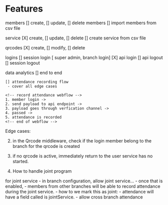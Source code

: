 # Features

members
    [] create,
    [] update,
    [] delete members
    [] import members from csv file

service
    [X] create, 
    [] update, 
    [] delete
    [] create service from csv file

qrcodes
    [X] create, 
    [] modify, 
    [] delete

logins
    [] session login  [ super admin, branch login]
    [X] api login
    [] api logout
    [] session logout

data analytics
   [] 
end to end

    [] attendance recording flow
     - cover all edge cases
     
    <!-- record attendance webflow -->
    1. member login -> 
    2. send payload to api endpoint -> 
    3. payload goes through verfication channel -> 
    4. passed -> 
    5. attendance is recorded 
    <!-- end of webflow -->
    






Edge cases: 
<!-- 1. idempotentce: the user can do x times but the will not add additional payload if he/she is recorded. -->

2. in the Qrcode middleware,
    check if the login member belong to the branch for the qrcode is created

3. if no qrcode is active, immediately return to the user service has no started.

4. How to handle joint program


for joint service 
    - in branch configuration, allow joint service... 
    - once that is enabled, 
        - members from other branches will be able to record attendance during the joint service.
        - how to we mark this as joint:
            - attendance will have a field called is jointService.
        - allow cross branch attendance
        